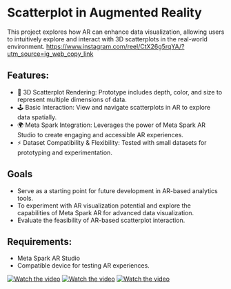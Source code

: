 # Scatterplot in Augmented Reality 
This project explores how AR can enhance data visualization, allowing users to intuitively explore and interact with 3D scatterplots in the real-world environment.
https://www.instagram.com/reel/CtX26g5rqYA/?utm_source=ig_web_copy_link
## Features:
- 📐 3D Scatterplot Rendering: Prototype includes depth, color, and size to represent multiple dimensions of data.
- 🕹️ Basic Interaction: View and navigate scatterplots in AR to explore data spatially.
- 🌍 Meta Spark Integration: Leverages the power of Meta Spark AR Studio to create engaging and accessible AR experiences.
- ⚡ Dataset Compatibility &  Flexibility: Tested with small datasets for prototyping and experimentation.
## Goals
- Serve as a starting point for future development in AR-based analytics tools.
- To experiment with AR visualization potential and explore the capabilities of Meta Spark AR for advanced data visualization.
- Evaluate the feasibility of AR-based scatterplot interaction.
## Requirements:
- Meta Spark AR Studio
- Compatible device for testing AR experiences.
  
[![Watch the video](https://img.youtube.com/vi/kj8tagckTfE/0.jpg)](https://www.youtube.com/shorts/kj8tagckTfE)
[![Watch the video](https://img.youtube.com/vi/S5pJJluI0-A/0.jpg)](https://www.youtube.com/shorts/S5pJJluI0-A)
[![Watch the video](https://img.youtube.com/vi/c9XvBX4CAXo/0.jpg)](https://www.youtube.com/watch?v=c9XvBX4CAXo)

